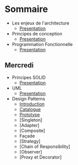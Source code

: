 # Sommaire

- Les enjeux de l'architecture
  - [Presentation](https://slides.com/nicolasgaborit/architecture/fullscreen)
- Principes de conception
  - [Presentation](https://slides.com/nicolasgaborit/design-principles/fullscreen)
- Programmation Fonctionnelle
  - [Presentation](https://slides.com/nicolasgaborit/functional-programming/fullscreen)

## Mercredi

- Principes SOLID
  - [Presentation](https://slides.com/nicolasgaborit/solid/fullscreen)
- UML
  - [Presentation](https://slides.com/nicolasgaborit/uml/fullscreen)
- Design Patterns
  - [Introduction](https://slides.com/nicolasgaborit/design-patterns-intro/fullscreen)
  - [Catalogue](https://slides.com/nicolasgaborit/design-patterns-catalogue/fullscreen)
  - [Prototype](./Design-Patterns/Prototype-exo.md)
  - [Singleton]
  - [Adapter]
  - [Composite]
  - Façade
  - [Strategy]
  - [Chain of Responsibility]
  - [Observer]
  - [Proxy et Decorator]

